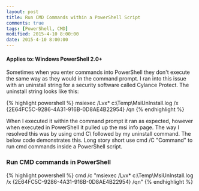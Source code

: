 ```yaml
---
layout: post
title: Run CMD Commands within a PowerShell Script
comments: true
tags: [PowerShell, CMD]
modified: 2015-4-10 8:00:00
date: 2015-4-10 8:00:00
---
```

#### Applies to: Windows PowerShell 2.0+


Sometimes when you enter commands into PowerShell they don't execute the same way as they would in the command prompt. I ran into this issue with an uninstall string for a security software called Cylance Protect. The uninstall string looks like this:

{% highlight powershell %}
msiexec /Lvx* c:\Temp\MsiUnInstall.log /x {2E64FC5C-9286-4A31-916B-0D8AE4B22954} /qn
{% endhighlight %}

When I executed it within the command prompt it ran as expected, however when executed in PowerShell it pulled up the msi info page. The way I resolved this was by using cmd C\ followed by my uninstall command. The below code demonstrates this. Long story short use cmd /C "Command" to run cmd commands inside a PowerShell script.

### Run CMD commands in PowerShell

{% highlight powershell %}
cmd /c "msiexec /Lvx* c:\Temp\MsiUnInstall.log /x {2E64FC5C-9286-4A31-916B-0D8AE4B22954} /qn"
{% endhighlight %}